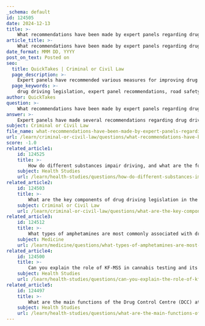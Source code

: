 ```yaml
---
_schema: default
id: 124505
date: 2024-12-13
title: >-
    What recommendations have been made by expert panels regarding drug driving legislation?
article_title: >-
    What recommendations have been made by expert panels regarding drug driving legislation?
date_format: MMM DD, YYYY
post_on_text: Posted on
seo:
  title: QuickTakes | Criminal or Civil Law
  page_description: >-
    Expert panels have recommended various measures for improving drug driving legislation, including drug classification, monitoring high-risk offenders, enhancing detection methods, legislative adjustments, public awareness campaigns, collaboration with law enforcement, and ongoing research to tackle drug-impaired driving effectively.
  page_keywords: >-
    drug driving legislation, expert panel recommendations, road safety, drug classification, high-risk offender schemes, detection methods, legislative adjustments, public awareness campaigns, law enforcement collaboration, research and data collection
author: QuickTakes
question: >-
    What recommendations have been made by expert panels regarding drug driving legislation?
answer: >-
    Expert panels have made several recommendations regarding drug driving legislation, particularly in the context of improving road safety and addressing the challenges posed by drug-impaired driving. Here are some key recommendations derived from various reports and expert analyses:\n\n1. **Drug Classification and Limits**: The Expert Panel on Drug Driving has recommended specific drugs to be included in new drug driving offenses, along with proposed limits for each substance. This aims to create a clearer framework for enforcement and prosecution.\n\n2. **High-Risk Offender Schemes**: Recommendations have been made for implementing a high-risk offender scheme specifically for drug drivers. This would involve stricter monitoring and rehabilitation measures for individuals identified as high-risk due to repeated drug driving offenses.\n\n3. **Improved Detection Methods**: The North Review, published in June 2010, emphasized the need for improved methods of detecting drug driving. This includes the development of more effective roadside testing and laboratory analysis to ensure accurate identification of drug impairment.\n\n4. **Legislative Adjustments**: Expert panels have suggested that existing drug-impaired driving laws should be modified to better reflect the realities of drug use and its effects on driving. This includes considering the pharmacokinetics of substances like cannabis, which can remain detectable long after their impairing effects have worn off.\n\n5. **Public Awareness Campaigns**: There is a call for enhanced public education campaigns to raise awareness about the dangers of drug driving and the legal consequences associated with it. This is particularly important in light of changing attitudes towards substances like cannabis.\n\n6. **Collaboration with Law Enforcement**: Recommendations include fostering better collaboration between law enforcement agencies and public health organizations to address drug driving comprehensively. This could involve training for officers on recognizing drug impairment and understanding the nuances of drug-related offenses.\n\n7. **Research and Data Collection**: Ongoing research into the effects of various substances on driving behavior is crucial. Expert panels have recommended that data collection efforts be strengthened to inform future legislation and public health initiatives.\n\nThese recommendations reflect a comprehensive approach to tackling drug driving, focusing on prevention, detection, and enforcement to enhance road safety.
subject: Criminal or Civil Law
file_name: what-recommendations-have-been-made-by-expert-panels-regarding-drug-driving-legislation.md
url: /learn/criminal-or-civil-law/questions/what-recommendations-have-been-made-by-expert-panels-regarding-drug-driving-legislation
score: -1.0
related_article1:
    id: 124525
    title: >-
        How do different substances impair driving, and what are the forensic challenges in detecting them?
    subject: Health Studies
    url: /learn/health-studies/questions/how-do-different-substances-impair-driving-and-what-are-the-forensic-challenges-in-detecting-them
related_article2:
    id: 124503
    title: >-
        What are the key components of drug driving legislation in the UK?
    subject: Criminal or Civil Law
    url: /learn/criminal-or-civil-law/questions/what-are-the-key-components-of-drug-driving-legislation-in-the-uk
related_article3:
    id: 124512
    title: >-
        What types of amphetamines are most commonly associated with driving impairment?
    subject: Medicine
    url: /learn/medicine/questions/what-types-of-amphetamines-are-most-commonly-associated-with-driving-impairment
related_article4:
    id: 124500
    title: >-
        Can you explain the role of KF-MSS in cannabis testing and its importance in forensic science?
    subject: Health Studies
    url: /learn/health-studies/questions/can-you-explain-the-role-of-kfmss-in-cannabis-testing-and-its-importance-in-forensic-science
related_article5:
    id: 124497
    title: >-
        What are the main functions of the Drug Control Centre (DCC) at King's Forensics?
    subject: Health Studies
    url: /learn/health-studies/questions/what-are-the-main-functions-of-the-drug-control-centre-dcc-at-kings-forensics
---
```


&nbsp;